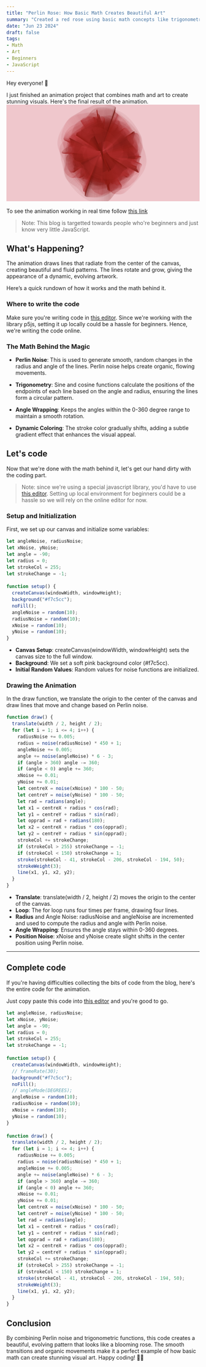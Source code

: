 ```yaml
---
title: "Perlin Rose: How Basic Math Creates Beautiful Art"
summary: "Created a red rose using basic math concepts like trigonometry, angle rotation, and perlin noise." 
date: "Jun 23 2024"
draft: false
tags:
- Math
- Art 
- Beginners
- JavaScript
---
```

Hey everyone! 🌟

I just finished an animation project that combines math and art to create stunning visuals. Here's the final result of the animation.
![red rose](../assets/redRose.png)

To see the animation working in real time follow [this link](https://editor.p5js.org/zoyron/full/MLsIrRaWm)

> Note: This blog is targetted towards people who're beginners and just know very little JavaScript.

## What's Happening?
The animation draws lines that radiate from the center of the canvas, creating beautiful and fluid patterns. The lines rotate and grow, giving the appearance of a dynamic, evolving artwork.

Here’s a quick rundown of how it works and the math behind it.

### Where to write the code
Make sure you're writing code in <a href="https://editor.p5js.org/" target="_blank">this editor</a>. Since we're  working with the library p5js, setting it up locally could be a hassle for beginners. Hence, we're writing the code online.

### The Math Behind the Magic
- **Perlin Noise**: This is used to generate smooth, random changes in the radius and angle of the lines. Perlin noise helps create organic, flowing movements.

- **Trigonometry**: Sine and cosine functions calculate the positions of the endpoints of each line based on the angle and radius, ensuring the lines form a circular pattern.

- **Angle Wrapping**: Keeps the angles within the 0-360 degree range to maintain a smooth rotation.

- **Dynamic Coloring**: The stroke color gradually shifts, adding a subtle gradient effect that enhances the visual appeal.

## Let's code

Now that we're done with the math behind it, let's get our hand dirty with the coding part.
> Note: since we're using a special javascript library, you'd have to use [this editor](https://editor.p5js.org/). Setting up local environment for beginners could be a hassle so we will rely on the online editor for now.

### Setup and Initialization
First, we set up our canvas and initialize some variables:
```javascript
let angleNoise, radiusNoise;
let xNoise, yNoise;
let angle = -90;
let radius = 0;
let strokeCol = 255;
let strokeChange = -1;

function setup() {
  createCanvas(windowWidth, windowHeight);
  background("#f7c5cc");
  noFill();
  angleNoise = random(10);
  radiusNoise = random(10);
  xNoise = random(10);
  yNoise = random(10);
}
```
- **Canvas Setup**: createCanvas(windowWidth, windowHeight) sets the canvas size to the full window.
- **Background**: We set a soft pink background color (#f7c5cc).
- **Initial Random Values**: Random values for noise functions are initialized.

### Drawing the Animation
In the draw function, we translate the origin to the center of the canvas and draw lines that move and change based on Perlin noise.
```javascript
function draw() {
  translate(width / 2, height / 2);
  for (let i = 1; i <= 4; i++) {
    radiusNoise += 0.005;
    radius = noise(radiusNoise) * 450 + 1;
    angleNoise += 0.005;
    angle += noise(angleNoise) * 6 - 3;
    if (angle > 360) angle -= 360;
    if (angle < 0) angle += 360;
    xNoise += 0.01;
    yNoise += 0.01;
    let centreX = noise(xNoise) * 100 - 50;
    let centreY = noise(yNoise) * 100 - 50;
    let rad = radians(angle);
    let x1 = centreX + radius * cos(rad);
    let y1 = centreY + radius * sin(rad);
    let opprad = rad + radians(180);
    let x2 = centreX + radius * cos(opprad);
    let y2 = centreY + radius * sin(opprad);
    strokeCol += strokeChange;
    if (strokeCol > 255) strokeChange = -1;
    if (strokeCol < 150) strokeChange = 1;
    stroke(strokeCol - 41, strokeCol - 206, strokeCol - 194, 50);
    strokeWeight(3);
    line(x1, y1, x2, y2);
  }
}
```
- **Translate**: translate(width / 2, height / 2) moves the origin to the center of the canvas.
- **Loop**: The for loop runs four times per frame, drawing four lines.
- **Radius** and Angle Noise: radiusNoise and angleNoise are incremented and used to compute the radius and angle with Perlin noise.
- **Angle Wrapping**: Ensures the angle stays within 0-360 degrees.
- **Position Noise**: xNoise and yNoise create slight shifts in the center position using Perlin noise.
---
## Complete code
If you're having difficulties collecting the bits of code from the blog, here's the entire code for the animation.

Just copy paste this code into [this editor](https://editor.p5js.org/) and you're good to go.
```javascript
let angleNoise, radiusNoise;
let xNoise, yNoise;
let angle = -90;
let radius = 0;
let strokeCol = 255;
let strokeChange = -1;

function setup() {
  createCanvas(windowWidth, windowHeight);
  // frameRate(30);
  background("#f7c5cc");
  noFill();
  // angleMode(DEGREES);
  angleNoise = random(10);
  radiusNoise = random(10);
  xNoise = random(10);
  yNoise = random(10);
}

function draw() {
  translate(width / 2, height / 2);
  for (let i = 1; i <= 4; i++) {
    radiusNoise += 0.005;
    radius = noise(radiusNoise) * 450 + 1;
    angleNoise += 0.005;
    angle += noise(angleNoise) * 6 - 3;
    if (angle > 360) angle -= 360;
    if (angle < 0) angle += 360;
    xNoise += 0.01;
    yNoise += 0.01;
    let centreX = noise(xNoise) * 100 - 50;
    let centreY = noise(yNoise) * 100 - 50;
    let rad = radians(angle);
    let x1 = centreX + radius * cos(rad);
    let y1 = centreY + radius * sin(rad);
    let opprad = rad + radians(180);
    let x2 = centreX + radius * cos(opprad);
    let y2 = centreY + radius * sin(opprad);
    strokeCol += strokeChange;
    if (strokeCol > 255) strokeChange = -1;
    if (strokeCol < 150) strokeChange = 1;
    stroke(strokeCol - 41, strokeCol - 206, strokeCol - 194, 50);
    strokeWeight(3);
    line(x1, y1, x2, y2);
  }
}
```
## Conclusion

By combining Perlin noise and trigonometric functions, this code creates a beautiful, evolving pattern that looks like a blooming rose. The smooth transitions and organic movements make it a perfect example of how basic math can create stunning visual art. Happy coding! 🌹✨
